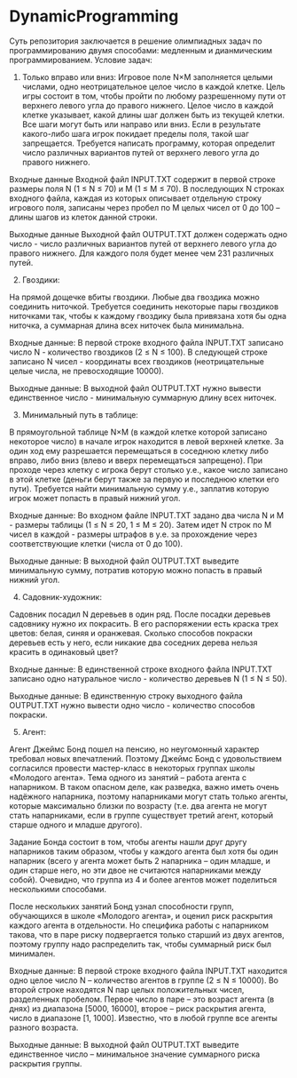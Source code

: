 # DynamicProgramming
Суть репозитория заключается в решение олимпиадных задач по программированию двумя способами: медленным и дианмическим программированием.
Условие задач:
1. Только вправо или вниз: 
  Игровое поле N×M заполняется целыми числами, одно неотрицательное целое число в каждой клетке.
  Цель игры состоит в том, чтобы пройти по любому разрешенному пути от верхнего левого угла до правого
  нижнего. Целое число в каждой клетке указывает, какой длины шаг должен быть из текущей клетки. Все
  шаги могут быть или направо или вниз. Если в результате какого-либо шага игрок покидает пределы поля,
  такой шаг запрещается.
  Требуется написать программу, которая определит число различных вариантов путей от верхнего левого угла до правого нижнего.
  
  Входные данные
  Входной файл INPUT.TXT содержит в первой строке размеры поля N (1 ≤ N ≤ 70) и M (1 ≤ M ≤ 70). 
  В последующих N строках входного файла, каждая из которых описывает отдельную строку игрового поля, 
  записаны через пробел по M целых чисел от 0 до 100 – длины шагов из клеток данной строки.
  
  Выходные данные
  Выходной файл OUTPUT.TXT должен содержать одно число - число различных вариантов путей от верхнего левого угла до правого нижнего. 
  Для каждого поля будет менее чем 231 различных путей.
  
2. Гвоздики: 

  На прямой дощечке вбиты гвоздики. Любые два гвоздика можно соединить ниточкой. Требуется
  соединить некоторые пары гвоздиков ниточками так, чтобы к каждому гвоздику была привязана хотя бы одна
  ниточка, а суммарная длина всех ниточек была минимальна.
  
  Входные данные:
  В первой строке входного файла INPUT.TXT записано число N - количество гвоздиков (2 ≤ N ≤ 100). 
  В следующей строке записано N чисел - координаты всех гвоздиков (неотрицательные целые числа, не превосходящие 10000).
  
  Выходные данные:
  В выходной файл OUTPUT.TXT нужно вывести единственное число - минимальную суммарную длину всех ниточек.

3. Минимальный путь в таблице:

  В прямоугольной таблице N×M (в каждой клетке которой записано некоторое число) в начале игрок находится в левой верхней клетке.
  За один ход ему разрешается перемещаться в соседнюю клетку либо вправо, либо вниз (влево и вверх перемещаться запрещено).
  При проходе через клетку с игрока берут столько у.е., какое число записано в этой клетке 
  (деньги берут также за первую и последнюю клетки его пути).
  Требуется найти минимальную сумму у.е., заплатив которую игрок может попасть в правый нижний угол.
  
  Входные данные:
  Во входном файле INPUT.TXT задано два числа N и M - размеры таблицы (1 ≤ N ≤ 20, 1 ≤ M ≤ 20). 
  Затем идет N строк по M чисел в каждой - размеры штрафов в у.е. за прохождение через соответствующие клетки (числа от 0 до 100).
  
  Выходные данные:
  В выходной файл OUTPUT.TXT выведите минимальную сумму, потратив которую можно попасть в правый нижний угол.

4. Садовник-художник:

  Садовник посадил N деревьев в один ряд. После посадки деревьев садовнику нужно их покрасить. 
  В его распоряжении есть краска трех цветов: белая, синяя и оранжевая. 
  Сколько способов покраски деревьев есть у него, если никакие два соседних дерева нельзя красить в одинаковый цвет?
  
  Входные данные:
  В единственной строке входного файла INPUT.TXT записано одно натуральное число - количество деревьев N (1 ≤ N ≤ 50).
  
  Выходные данные:
  В единственную строку выходного файла OUTPUT.TXT нужно вывести одно число - количество способов покраски.

5. Агент:

  Агент Джеймс Бонд пошел на пенсию, но неугомонный характер требовал новых впечатлений. 
  Поэтому Джеймс Бонд с удовольствием согласился провести мастер-класс в некоторых группах школы «Молодого агента».
  Тема одного из занятий – работа агента с напарником. В таком опасном деле, как разведка, важно иметь очень надёжного напарника, 
  поэтому напарниками могут стать только агенты, которые максимально близки по возрасту 
  (т.е. два агента не могут стать напарниками, если в группе существует третий агент, который старше одного и младше другого).
  
  Задание Бонда состоит в том, чтобы агенты нашли друг другу напарников таким образом, чтобы у каждого агента был хотя бы один напарник 
  (всего у агента может быть 2 напарника – один младше, и один старше него, но эти двое не считаются напарниками между собой). 
  Очевидно, что группа из 4 и более агентов может поделиться несколькими способами.
  
  После нескольких занятий Бонд узнал способности групп, обучающихся в школе «Молодого агента», и оценил риск раскрытия каждого агента в отдельности. 
  Но специфика работы с напарником такова, что в паре риску подвергается только старший из двух агентов, поэтому группу надо распределить так, чтобы суммарный риск был минимален.
  
  Входные данные:
  В первой строке входного файла INPUT.TXT находится одно целое число N – количество агентов в группе (2 ≤ N ≤ 10000). 
  Во второй строке находятся N пар целых положительных чисел, разделенных пробелом. 
  Первое число в паре – это возраст агента (в днях) из диапазона [5000, 16000], второе – риск раскрытия агента, число в диапазоне [1, 1000]. 
  Известно, что в любой группе все агенты разного возраста.
  
  Выходные данные:
  В выходной файл OUTPUT.TXT выведите единственное число – минимальное значение суммарного риска раскрытия группы.


